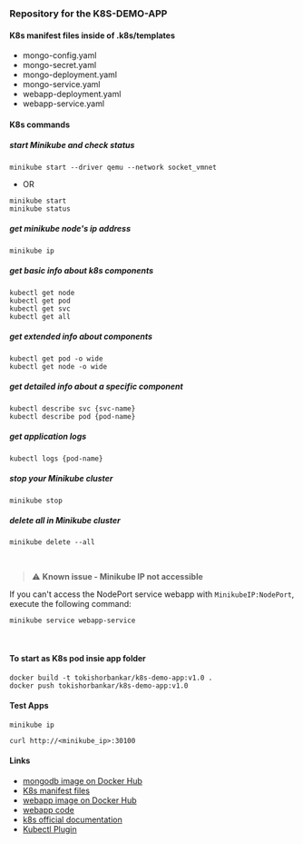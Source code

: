 ### Repository for the K8S-DEMO-APP

#### K8s manifest files inside of .k8s/templates
* mongo-config.yaml
* mongo-secret.yaml
* mongo-deployment.yaml
* mongo-service.yaml
* webapp-deployment.yaml
* webapp-service.yaml


#### K8s commands

##### start Minikube and check status
```
minikube start --driver qemu --network socket_vmnet
```
* OR
```
minikube start
minikube status
```


##### get minikube node's ip address
```
minikube ip
```

##### get basic info about k8s components
```
kubectl get node
kubectl get pod
kubectl get svc
kubectl get all
```


##### get extended info about components
```
kubectl get pod -o wide
kubectl get node -o wide
```
    

##### get detailed info about a specific component
```
kubectl describe svc {svc-name}
kubectl describe pod {pod-name}
```

##### get application logs
```
kubectl logs {pod-name}
```
    
##### stop your Minikube cluster
```
minikube stop
```

##### delete all in Minikube cluster
```
minikube delete --all
```

<br />

> :warning: **Known issue - Minikube IP not accessible** 

If you can't access the NodePort service webapp with `MinikubeIP:NodePort`, execute the following command:
    
    minikube service webapp-service

<br />



#### To start as K8s pod insie app folder
```
docker build -t tokishorbankar/k8s-demo-app:v1.0 .
docker push tokishorbankar/k8s-demo-app:v1.0
```

#### Test Apps

```
minikube ip

curl http://<minikube_ip>:30100

```


#### Links
* [mongodb image on Docker Hub](https://hub.docker.com/_/mongo)
* [K8s manifest files](https://github.com/tokishorbankar/k8s-demo-app/tree/main/.k8s/templates)
* [webapp image on Docker Hub](https://hub.docker.com/repository/docker/tokishorbankar/k8s-demo-app)
* [webapp code](https://github.com/tokishorbankar/k8s-demo-app)
* [k8s official documentation](https://kubernetes.io/docs/home/)
* [Kubectl Plugin](https://github.com/ohmyzsh/ohmyzsh/tree/master/plugins/kubectl)